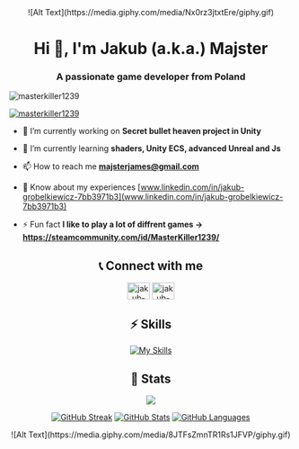 
<div align="center">
 ![Alt Text](https://media.giphy.com/media/Nx0rz3jtxtEre/giphy.gif)  

</div>
<h1 align="center">Hi 👋, I'm Jakub (a.k.a.) Majster</h1>
<h3 align="center">A passionate game developer from Poland</h3>

<p align="left"> <img src="https://komarev.com/ghpvc/?username=masterkiller1239&label=Profile%20views&color=0e75b6&style=flat" alt="masterkiller1239" /> </p>

<p align="left"> <a href="https://github.com/ryo-ma/github-profile-trophy"><img src="https://github-profile-trophy.vercel.app/?username=masterkiller1239" alt="masterkiller1239" /></a> </p>

- 🔭 I’m currently working on **Secret bullet heaven project in Unity**

- 🌱 I’m currently learning **shaders, Unity ECS, advanced Unreal and Js**

- 📫 How to reach me **majsterjames@gmail.com**

- 📄 Know about my experiences [www.linkedin.com/in/jakub-grobelkiewicz-7bb3971b3](www.linkedin.com/in/jakub-grobelkiewicz-7bb3971b3)

- ⚡ Fun fact **I like to play a lot of diffrent games -> https://steamcommunity.com/id/MasterKiller1239/**
 

<div align="center">
  
## 📞 Connect with me

<a href="https://linkedin.com/in/jakub-grobelkiewicz-7bb3971b3" target="blank"><img align="center" src="https://cdn.jsdelivr.net/npm/simple-icons@3.0.1/icons/linkedin.svg" alt="jakub-grobelkiewicz-7bb3971b3" height="30" width="40" /></a>
  <a href="https://steamcommunity.com/id/MasterKiller1239/" target="blank"><img align="center" src="https://community.akamai.steamstatic.com/public/shared/images/header/logo_steam.svg?t=962016" alt="jakub-grobelkiewicz-7bb3971b3" height="30" width="40" /></a>

</div>

<div align="center">

## ⚡️ Skills
[![My Skills](https://skillicons.dev/icons?i=c,cs,cpp,unity,unreal,git,visualstudio,flutter,,github,vscode,androidstudio,figma)](https://skillicons.dev)

</div>

<div align="center">

## 🔖 Stats


[![](https://komarev.com/ghpvc/?username=masterkiller1239&style=flat-square&color=C691E9)](https://github.com/antonkomarev/github-profile-views-counter)

[![GitHub Streak](https://github-readme-streak-stats.herokuapp.com?user=masterkiller1239&theme=material-palenight&hide_border=true)](https://git.io/streak-stats)
[![GitHub Stats](https://github-readme-stats.vercel.app/api?username=masterkiller1239&show_icons=true&hide_border=true&theme=material-palenight&count_private=true)](https://github.com/anuraghazra/github-readme-stats)
[![GitHub Languages](https://github-readme-stats.vercel.app/api/top-langs/?&username=masterkiller1239&layout=compact&hide_border=true&langs_count=8&theme=material-palenight)](https://github.com/anuraghazra/github-readme-stats)

</div>

<div align="center">
![Alt Text](https://media.giphy.com/media/8JTFsZmnTR1Rs1JFVP/giphy.gif)  </div>
